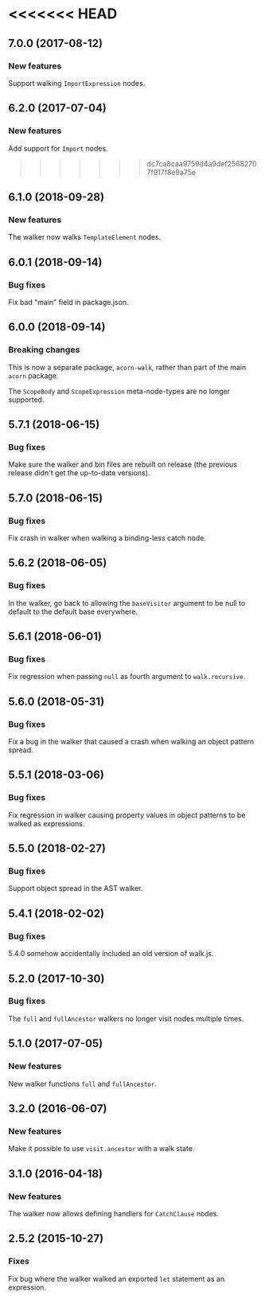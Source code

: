 <<<<<<< HEAD
=======
## 7.0.0 (2017-08-12)

### New features

Support walking `ImportExpression` nodes.

## 6.2.0 (2017-07-04)

### New features

Add support for `Import` nodes.

>>>>>>> dc7ca8caa9759d4a9def25682707f917f8e9a75e
## 6.1.0 (2018-09-28)

### New features

The walker now walks `TemplateElement` nodes.

## 6.0.1 (2018-09-14)

### Bug fixes

Fix bad "main" field in package.json.

## 6.0.0 (2018-09-14)

### Breaking changes

This is now a separate package, `acorn-walk`, rather than part of the main `acorn` package.

The `ScopeBody` and `ScopeExpression` meta-node-types are no longer supported.

## 5.7.1 (2018-06-15)

### Bug fixes

Make sure the walker and bin files are rebuilt on release (the previous release didn't get the up-to-date versions).

## 5.7.0 (2018-06-15)

### Bug fixes

Fix crash in walker when walking a binding-less catch node.

## 5.6.2 (2018-06-05)

### Bug fixes

In the walker, go back to allowing the `baseVisitor` argument to be null to default to the default base everywhere.

## 5.6.1 (2018-06-01)

### Bug fixes

Fix regression when passing `null` as fourth argument to `walk.recursive`.

## 5.6.0 (2018-05-31)

### Bug fixes

Fix a bug in the walker that caused a crash when walking an object pattern spread.

## 5.5.1 (2018-03-06)

### Bug fixes

Fix regression in walker causing property values in object patterns to be walked as expressions.

## 5.5.0 (2018-02-27)

### Bug fixes

Support object spread in the AST walker.

## 5.4.1 (2018-02-02)

### Bug fixes

5.4.0 somehow accidentally included an old version of walk.js.

## 5.2.0 (2017-10-30)

### Bug fixes

The `full` and `fullAncestor` walkers no longer visit nodes multiple times.

## 5.1.0 (2017-07-05)

### New features

New walker functions `full` and `fullAncestor`.

## 3.2.0 (2016-06-07)

### New features

Make it possible to use `visit.ancestor` with a walk state.

## 3.1.0 (2016-04-18)

### New features

The walker now allows defining handlers for `CatchClause` nodes.

## 2.5.2 (2015-10-27)

### Fixes

Fix bug where the walker walked an exported `let` statement as an expression.
